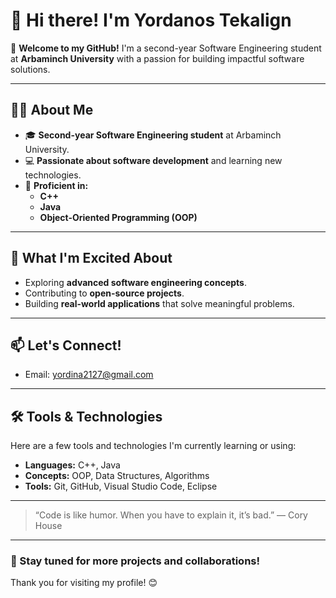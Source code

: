 # 👋 Hi there! I'm Yordanos Tekalign

🌟 **Welcome to my GitHub!** I'm a second-year Software Engineering student at **Arbaminch University** with a passion for building impactful software solutions.

---

## 👩‍💻 About Me

- 🎓 **Second-year Software Engineering student** at Arbaminch University.
- 💻 **Passionate about software development** and learning new technologies.
- 🔧 **Proficient in:**
  - **C++**
  - **Java**
  - **Object-Oriented Programming (OOP)**

---

## 🚀 What I'm Excited About

- Exploring **advanced software engineering concepts**.
- Contributing to **open-source projects**.
- Building **real-world applications** that solve meaningful problems.

---

## 📫 Let's Connect!

- Email: yordina2127@gmail.com

---

## 🛠️ Tools & Technologies

Here are a few tools and technologies I'm currently learning or using:

- **Languages:** C++, Java
- **Concepts:** OOP, Data Structures, Algorithms
- **Tools:** Git, GitHub, Visual Studio Code, Eclipse

---

> “Code is like humor. When you have to explain it, it’s bad.” — Cory House

---

### 📌 Stay tuned for more projects and collaborations!  
Thank you for visiting my profile! 😊
